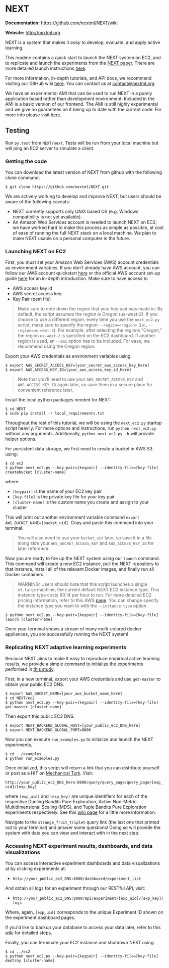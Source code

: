 # NEXT

**Documentation:** https://github.com/nextml/NEXT/wiki

**Website:** http://nextml.org

NEXT is a system that makes it *easy* to develop, evaluate, and apply active
learning.
  
This readme contains a quick start to launch the NEXT system on EC2, and to
replicate and launch the experiments from the [NEXT
paper](http://www.cs.berkeley.edu/~kjamieson/resources/next.pdf). There are
more detailed launch instructions
[here](https://github.com/nextml/NEXT/wiki/NEXT-EC2-Launch-Tutorial).

For more information, in-depth tutorials, and API docs, we recommend visiting
our GitHub wiki [here](https://github.com/nextml/NEXT/wiki). You can contact us
at contact@nextml.org

We have an experimental AMI that can be used to run NEXT in a purely
application based rather than development environment. Included in the AMI is a
basic version of our frontend. The AMI is still highly experimental and we give
no guarantees on it being up to date with the current code.  For more info
please visit [here](https://github.com/kgjamieson/NEXT-psych).

## Testing
Run `py.test` from `NEXT/next`. Tests will be run from your local machine but
will ping an EC2 server to simulate a client.

### Getting the code

You can download the latest version of NEXT from github with the following
clone command:

```shell
$ git clone https://github.com/nextml/NEXT.git
```

We are actively working to develop and improve NEXT, but users should be aware of the following caveats: 

- NEXT currently supports only UNIX based OS (e.g. Windows compatibility is not
  yet available).
- An Amazon Web Services account is needed to launch NEXT on EC2; we have
  worked hard to make this process as simple as possible, at cost of ease of
  running the full NEXT stack on a local machine. We plan to make NEXT usable
  on a personal computer in the future.


### Launching NEXT on EC2

First, you must set your Amazon Web Services (AWS) account credentials as
enviornment variables. If you don't already have AWS account, you can follow
our AWS account quickstart
[here](https://github.com/nextml/NEXT/wiki/AWS-Account-Quickstart) or the
official AWS account set-up guide
[here](http://docs.aws.amazon.com/AWSEC2/latest/UserGuide/get-set-up-for-amazon-ec2.html)
for an in-depth introduction. Make sure to have access to

* AWS access key id
* AWS secret access key
* Key Pair (pem file) 
 
> Make sure to note down the region that your key pair was made in. By default,
the script assumes the region is Oregon (us-west-2). If you choose to use a
different region, every time you use the ``next_ec2.py`` script, make sure to
specify the region ``--region=<region>`` (i.e., ``--region=us-west-2``). For
example, after  selecting the regions "Oregon," the region ``us-west-2`` is
specified on the EC2 dashboard. If another region is used, an ``--ami`` option
has to be included. For ease, we recommend using the Oregon region.

Export your AWS credentials as environment variables using:

```shell
$ export AWS_SECRET_ACCESS_KEY=[your_secret_aws_access_key_here]
$ export AWS_ACCESS_KEY_ID=[your_aws_access_key_id_here]
```

> Note that you'll need to use your `AWS_SECRET_ACCESS_KEY` and
`AWS_ACCESS_KEY_ID` again later, so save them in a secure place for convenient
reference later. 

Install the local python packages needed for NEXT:

```shell
$ cd NEXT
$ sudo pip install -r local_requirements.txt
```

Throughout the rest of this tutorial, we will be using the ``next_ec2.py``
startup script heavily. For more options and instructions, run 
`python next_ec2.py` without any arguments. Additionally, `python next_ec2.py -h`
will provide helper options.

For persistent data storage, we first need to create a bucket in AWS S3 using:

```shell
$ cd ec2
$ python next_ec2.py --key-pair=[keypair] --identity-file=[key-file] createbucket [cluster-name]
```

where:
- `[keypair]` is the name of your EC2 key pair
- `[key-file]` is the private key file for your key pair
- `[cluster-name]` is the custom name you create and assign to your cluster

This will print out another environment variable command `export
AWS_BUCKET_NAME=[bucket_uid]`. Copy and paste this command into your terminal. 

> You will also need to use your `bucket_uid` later, so save it in a file along
side your `AWS_SECRET_ACCESS_KEY` and `AWS_ACCESS_KEY_ID` for later reference.

Now you are ready to fire up the NEXT system using our `launch` command. This
command will create a new EC2 instance, pull the NEXT repository to that
instance, install all of the relevant Docker images, and finally run all Docker
containers. 

> WARNING: Users should note that this script launches a single `m3.large`
machine, the current default NEXT EC2 instance type. This instance type costs
$0.14 per hour to run. For more detailed EC2 pricing information, refer to this
AWS [page](http://aws.amazon.com/ec2/pricing/). You can change specify the
instance type you want to with the `--instance-type` option.

```shell
$ python next_ec2.py --key-pair=[keypair] --identity-file=[key-file] launch [cluster-name]
```

Once your terminal shows a stream of many multi-colored docker appliances, you
are successfully running the NEXT system! 

### Replicating NEXT adaptive learning experiments

Because NEXT aims to make it easy to reproduce empirical active learning
results, we provide a simple command to initialize the experiments performed in
[this  study](). 

First, in a new terminal, export your AWS credentials and use `get-master` to obtain your public EC2 DNS.
```
$ export AWS_BUCKET_NAME=[your_aws_bucket_name_here]
$ cd NEXT/ec2
$ python next_ec2.py --key-pair=[keypair] --identity-file=[key-file] get-master [cluster-name]
```
Then export this public EC2 DNS.

```shell
$ export NEXT_BACKEND_GLOBAL_HOST=[your_public_ec2_DNS_here]
$ export NEXT_BACKEND_GLOBAL_PORT=8000
```
Now you can execute `run_examples.py` to initialize and launch the NEXT experiments.

```shell
$ cd ../examples
$ python run_examples.py
```

Once initialized, this script will return a link that you can distribute
yourself or post as a HIT on [Mechanical
Turk](https://www.mturk.com/mturk/welcome). Visit:

`http://your_public_ec2_DNS_here:8000/query/query_page/query_page/[exp_uid]/[exp_key]` 

where `[exp_uid]` and `[exp_key]` are unique identifiers for each of the
respective Dueling Bandits Pure Exploration, Active Non-Metric Multidimensional
Scaling (MDS), and Tuple Bandits Pure Exploration experiments respectively. See
this [wiki
page](https://github.com/nextml/NEXT/wiki/Replicating-NEXT-Experiments#some-experiment-information)
for a little more information.

Navigate to the `strange_fruit_triplet` query link (the last one that printed
out to your terminal) and answer some questions! Doing so will provide the
system with data you can view and interact with in the next step.

### Accessing NEXT experiment results, dashboards, and data visualizations

You can access interactive experiment dashboards and data visualizations at by clicking experiments at:
- `http://your_public_ec2_DNS:8000/dashboard/experiment_list`

And obtain all logs for an experiment through our RESTful API, visit:
- `http://your_public_ec2_DNS:8000/api/experiment/[exp_uid]/[exp_key]/logs`

Where, again, `[exp_uid]` corresponds to the unique Experiment ID shown on the experiment dashboard pages.

If you'd like to backup your database to access your data later, refer to this [wiki](https://github.com/nextml/NEXT/wiki/NEXT-EC2-Launch-Tutorial#instance-teardown-and-database-backups) for detailed steps.

Finally, you can terminate your EC2 instance and shutdown NEXT using:

```shell
$ cd ../ec2
$ python next_ec2.py --key-pair=[keypair] --identity-file=[key-file] destroy [cluster-name]
```
